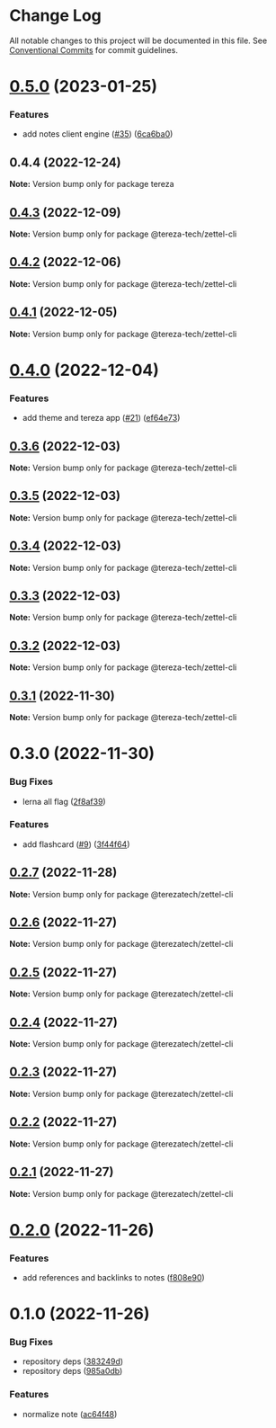 # Change Log

All notable changes to this project will be documented in this file.
See [Conventional Commits](https://conventionalcommits.org) for commit guidelines.

# [0.5.0](https://github.com/terezatech/tereza-tech/compare/tereza@0.4.4...tereza@0.5.0) (2023-01-25)

### Features

- add notes client engine ([#35](https://github.com/terezatech/tereza-tech/issues/35)) ([6ca6ba0](https://github.com/terezatech/tereza-tech/commit/6ca6ba0802d0a8e5bb4aac0e6ed17b48a43abcf7))

## 0.4.4 (2022-12-24)

**Note:** Version bump only for package tereza

## [0.4.3](https://github.com/terezatech/tereza-tech/compare/@tereza-tech/zettel-cli@0.4.2...@tereza-tech/zettel-cli@0.4.3) (2022-12-09)

**Note:** Version bump only for package @tereza-tech/zettel-cli

## [0.4.2](https://github.com/terezatech/tereza-tech/compare/@tereza-tech/zettel-cli@0.4.1...@tereza-tech/zettel-cli@0.4.2) (2022-12-06)

**Note:** Version bump only for package @tereza-tech/zettel-cli

## [0.4.1](https://github.com/terezatech/tereza-tech/compare/@tereza-tech/zettel-cli@0.4.0...@tereza-tech/zettel-cli@0.4.1) (2022-12-05)

**Note:** Version bump only for package @tereza-tech/zettel-cli

# [0.4.0](https://github.com/terezatech/tereza-tech/compare/@tereza-tech/zettel-cli@0.3.6...@tereza-tech/zettel-cli@0.4.0) (2022-12-04)

### Features

- add theme and tereza app ([#21](https://github.com/terezatech/tereza-tech/issues/21)) ([ef64e73](https://github.com/terezatech/tereza-tech/commit/ef64e73df3b47339d39ba0ff946afcfe655c6eaa))

## [0.3.6](https://github.com/terezatech/tereza-tech/compare/@tereza-tech/zettel-cli@0.3.5...@tereza-tech/zettel-cli@0.3.6) (2022-12-03)

**Note:** Version bump only for package @tereza-tech/zettel-cli

## [0.3.5](https://github.com/terezatech/tereza-tech/compare/@tereza-tech/zettel-cli@0.3.4...@tereza-tech/zettel-cli@0.3.5) (2022-12-03)

**Note:** Version bump only for package @tereza-tech/zettel-cli

## [0.3.4](https://github.com/terezatech/tereza-tech/compare/@tereza-tech/zettel-cli@0.3.3...@tereza-tech/zettel-cli@0.3.4) (2022-12-03)

**Note:** Version bump only for package @tereza-tech/zettel-cli

## [0.3.3](https://github.com/terezatech/tereza-tech/compare/@tereza-tech/zettel-cli@0.3.2...@tereza-tech/zettel-cli@0.3.3) (2022-12-03)

**Note:** Version bump only for package @tereza-tech/zettel-cli

## [0.3.2](https://github.com/terezatech/tereza-tech/compare/@tereza-tech/zettel-cli@0.3.1...@tereza-tech/zettel-cli@0.3.2) (2022-12-03)

**Note:** Version bump only for package @tereza-tech/zettel-cli

## [0.3.1](https://github.com/terezatech/tereza-tech/compare/@tereza-tech/zettel-cli@0.3.0...@tereza-tech/zettel-cli@0.3.1) (2022-11-30)

**Note:** Version bump only for package @tereza-tech/zettel-cli

# 0.3.0 (2022-11-30)

### Bug Fixes

- lerna all flag ([2f8af39](https://github.com/terezatech/tereza-tech/commit/2f8af395b813adf7fa38d6a7d0c51ee8164feecc))

### Features

- add flashcard ([#9](https://github.com/terezatech/tereza-tech/issues/9)) ([3f44f64](https://github.com/terezatech/tereza-tech/commit/3f44f648b211a3de943d41992b95c2d664919fe1))

## [0.2.7](https://github.com/terezatech/tereza-tech/compare/@terezatech/zettel-cli@0.2.6...@terezatech/zettel-cli@0.2.7) (2022-11-28)

**Note:** Version bump only for package @terezatech/zettel-cli

## [0.2.6](https://github.com/terezatech/tereza-tech/compare/@terezatech/zettel-cli@0.2.5...@terezatech/zettel-cli@0.2.6) (2022-11-27)

**Note:** Version bump only for package @terezatech/zettel-cli

## [0.2.5](https://github.com/terezatech/tereza-tech/compare/@terezatech/zettel-cli@0.2.4...@terezatech/zettel-cli@0.2.5) (2022-11-27)

**Note:** Version bump only for package @terezatech/zettel-cli

## [0.2.4](https://github.com/terezatech/tereza-tech/compare/@terezatech/zettel-cli@0.2.3...@terezatech/zettel-cli@0.2.4) (2022-11-27)

**Note:** Version bump only for package @terezatech/zettel-cli

## [0.2.3](https://github.com/terezatech/tereza-tech/compare/@terezatech/zettel-cli@0.2.2...@terezatech/zettel-cli@0.2.3) (2022-11-27)

**Note:** Version bump only for package @terezatech/zettel-cli

## [0.2.2](https://github.com/terezatech/tereza-tech/compare/@terezatech/zettel-cli@0.2.1...@terezatech/zettel-cli@0.2.2) (2022-11-27)

**Note:** Version bump only for package @terezatech/zettel-cli

## [0.2.1](https://github.com/arantespp/tereza-tech/compare/@terezatech/zettel-cli@0.2.0...@terezatech/zettel-cli@0.2.1) (2022-11-27)

**Note:** Version bump only for package @terezatech/zettel-cli

# [0.2.0](https://github.com/arantespp/tereza-tech/compare/@terezatech/zettel-cli@0.1.0...@terezatech/zettel-cli@0.2.0) (2022-11-26)

### Features

- add references and backlinks to notes ([f808e90](https://github.com/arantespp/tereza-tech/commit/f808e90d83964392d8016264c0e5c4f494c8ee94))

# 0.1.0 (2022-11-26)

### Bug Fixes

- repository deps ([383249d](https://github.com/arantespp/tereza-tech/commit/383249dbd12041da3375afd6866f21b5404fe152))
- repository deps ([985a0db](https://github.com/arantespp/tereza-tech/commit/985a0db7dff0ed626f14df53f5c1632f9077967d))

### Features

- normalize note ([ac64f48](https://github.com/arantespp/tereza-tech/commit/ac64f48fbfa3f1b3281b9228e4dcfa3c8c86d034))
